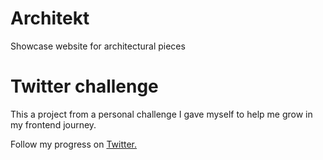 # Architekt

Showcase website for architectural pieces

# Twitter challenge

This a project from a personal challenge I gave myself to help me grow in my frontend journey.

Follow my progress on [Twitter.](https://twitter.com/dev_willman/status/1605652898313932800?s=20&t=coDrwD9-EtXTfrCjgUKBjg)
